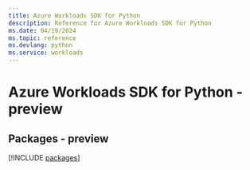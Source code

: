 ```yaml
---
title: Azure Workloads SDK for Python
description: Reference for Azure Workloads SDK for Python
ms.date: 04/19/2024
ms.topic: reference
ms.devlang: python
ms.service: workloads
---
```

# Azure Workloads SDK for Python - preview
## Packages - preview
[!INCLUDE [packages](workloads-index.md)]